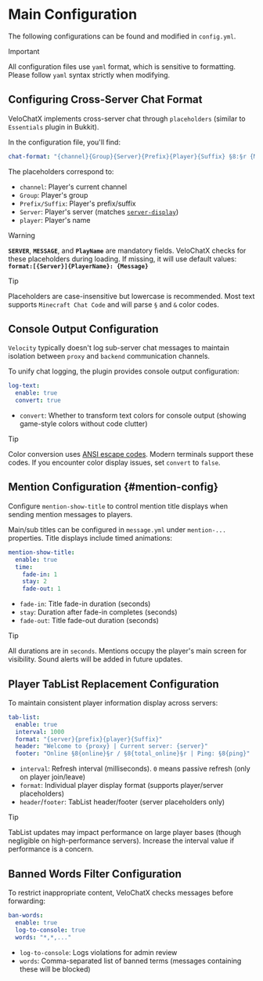 # Main Configuration
The following configurations can be found and modified in `config.yml`.

> [!IMPORTANT]
> All configuration files use `yaml` format, which is sensitive to formatting. Please follow `yaml` syntax strictly when modifying.

## Configuring Cross-Server Chat Format
VeloChatX implements cross-server chat through `placeholders` (similar to `Essentials` plugin in Bukkit).

In the configuration file, you'll find:
```yaml
chat-format: "{channel}{Group}{Server}{Prefix}{Player}{Suffix} §8:§r {Message}"
```

The placeholders correspond to:
- `channel`: Player's current channel
- `Group`: Player's group
- `Prefix/Suffix`: Player's prefix/suffix
- `Server`: Player's server (matches [`server-display`](/en/guide/config/cross-server-chat))
- `player`: Player's name

> [!WARNING]
> **`SERVER`**, **`MESSAGE`**, and **`PlayName`** are mandatory fields.
> VeloChatX checks for these placeholders during loading. If missing, it will use default values: **`format:[{Server}]{PlayerName}: {Message}`**

> [!TIP]
> Placeholders are case-insensitive but lowercase is recommended.
> Most text supports `Minecraft Chat Code` and will parse `§` and `&` color codes.

## Console Output Configuration
`Velocity` typically doesn't log sub-server chat messages to maintain isolation between `proxy` and `backend` communication channels.

To unify chat logging, the plugin provides console output configuration:

```yaml
log-text:
  enable: true
  convert: true
```
- `convert`: Whether to transform text colors for console output (showing game-style colors without code clutter)

> [!TIP]
> Color conversion uses [ANSI escape codes](https://conemu.github.io/en/AnsiEscapeCodes.html). Modern terminals support these codes.
> If you encounter color display issues, set `convert` to `false`.

## Mention Configuration {#mention-config}
Configure `mention-show-title` to control mention title displays when sending mention messages to players.

Main/sub titles can be configured in `message.yml` under `mention-...` properties. Title displays include timed animations:

```yaml
mention-show-title:
  enable: true
  time:
    fade-in: 1
    stay: 2
    fade-out: 1
```
- `fade-in`: Title fade-in duration (seconds)
- `stay`: Duration after fade-in completes (seconds)
- `fade-out`: Title fade-out duration (seconds)

> [!TIP]
> All durations are in `seconds`.
> Mentions occupy the player's main screen for visibility.
> Sound alerts will be added in future updates.

## Player TabList Replacement Configuration
To maintain consistent player information display across servers:

```yaml
tab-list:
  enable: true
  interval: 1000
  format: "{server}{prefix}{player}{Suffix}"
  header: "Welcome to {proxy} | Current server: {server}"
  footer: "Online §8{online}§r / §8{total_online}§r | Ping: §8{ping}"
```
- `interval`: Refresh interval (milliseconds). `0` means passive refresh (only on player join/leave)
- `format`: Individual player display format (supports player/server placeholders)
- `header`/`footer`: TabList header/footer (server placeholders only)

> [!TIP]
> TabList updates may impact performance on large player bases (though negligible on high-performance servers).
> Increase the interval value if performance is a concern.

## Banned Words Filter Configuration
To restrict inappropriate content, VeloChatX checks messages before forwarding:

```yaml
ban-words:
  enable: true
  log-to-console: true
  words: "*,*,..."
```
- `log-to-console`: Logs violations for admin review
- `words`: Comma-separated list of banned terms (messages containing these will be blocked)